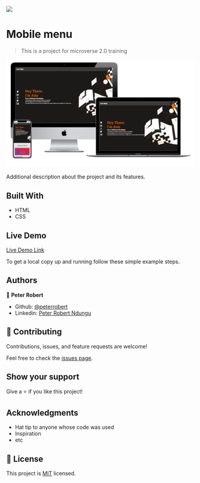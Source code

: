 ![](https://img.shields.io/badge/Microverse-blueviolet)

# Mobile menu

> This is a project for microverse 2.0 training

![screenshot](screenshot.png)

Additional description about the project and its features.

## Built With

- HTML
- CSS

## Live Demo

[Live Demo Link](https://rawcdn.githack.com/peterrobert/Portfolio-mobile-menu/ccae4d7928f06d60e7a90c7f1422abd9d1fdf1de/index.html)



To get a local copy up and running follow these simple example steps.



## Authors

👤 **Peter Robert**

- Github: [@peterrobert](https://github.com/peterrobert)
- Linkedin: [Peter Robert Ndungu](https://www.linkedin.com/in/peter-rob-ndungu/)


## 🤝 Contributing

Contributions, issues, and feature requests are welcome!

Feel free to check the [issues page](../../issues/).

## Show your support

Give a ⭐️ if you like this project!

## Acknowledgments

- Hat tip to anyone whose code was used
- Inspiration
- etc

## 📝 License

This project is [MIT](./MIT.md) licensed.